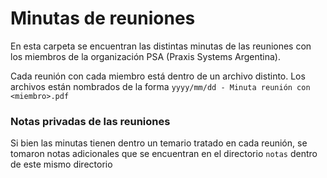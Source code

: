 # Minutas de reuniones 
En esta carpeta se encuentran las distintas minutas de las reuniones con los miembros de la organización PSA (Praxis Systems Argentina). 

Cada reunión con cada miembro está dentro de un archivo distinto. Los archivos están nombrados de la forma `yyyy/mm/dd - Minuta reunión con <miembro>.pdf`

### Notas privadas de las reuniones
Si bien las minutas tienen dentro un temario tratado en cada reunión, se tomaron notas adicionales que se encuentran en el directorio `notas` dentro de este mismo directorio
